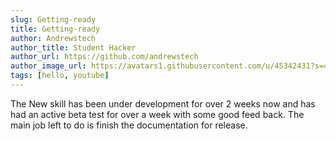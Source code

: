 ```yaml
---
slug: Getting-ready
title: Getting-ready
author: Andrewstech
author_title: Student Hacker
author_url: https://github.com/andrewstech
author_image_url: https://avatars1.githubusercontent.com/u/45342431?s=460&u=e2d86a137efef33f8696de951b250eb0766ed03f&v=4
tags: [hello, youtube]
---
```


The New skill has been under development for over 2 weeks now and has had an active beta test for over a week with some good feed back. The main job left to do is finish the documentation for release.
